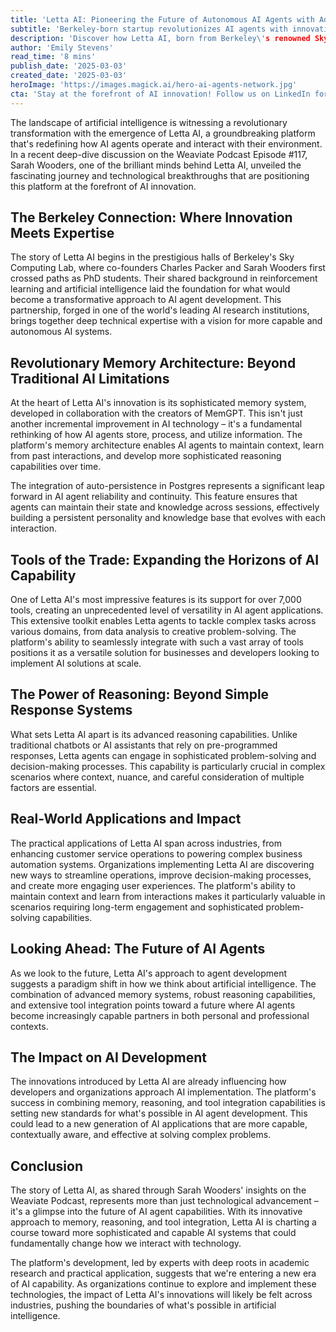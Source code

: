 ```yaml
---
title: 'Letta AI: Pioneering the Future of Autonomous AI Agents with Advanced Memory Systems'
subtitle: 'Berkeley-born startup revolutionizes AI agents with innovative memory architecture'
description: 'Discover how Letta AI, born from Berkeley\'s renowned Sky Computing Lab, is revolutionizing AI agents with advanced memory systems and reasoning capabilities. Through innovative technology and extensive tool integration, Letta AI is setting new standards for autonomous AI systems and reshaping the future of artificial intelligence.'
author: 'Emily Stevens'
read_time: '8 mins'
publish_date: '2025-03-03'
created_date: '2025-03-03'
heroImage: 'https://images.magick.ai/hero-ai-agents-network.jpg'
cta: 'Stay at the forefront of AI innovation! Follow us on LinkedIn for the latest updates on groundbreaking technologies like Letta AI and join a community of forward-thinking tech enthusiasts.'
---
```


The landscape of artificial intelligence is witnessing a revolutionary transformation with the emergence of Letta AI, a groundbreaking platform that's redefining how AI agents operate and interact with their environment. In a recent deep-dive discussion on the Weaviate Podcast Episode #117, Sarah Wooders, one of the brilliant minds behind Letta AI, unveiled the fascinating journey and technological breakthroughs that are positioning this platform at the forefront of AI innovation.

## The Berkeley Connection: Where Innovation Meets Expertise

The story of Letta AI begins in the prestigious halls of Berkeley's Sky Computing Lab, where co-founders Charles Packer and Sarah Wooders first crossed paths as PhD students. Their shared background in reinforcement learning and artificial intelligence laid the foundation for what would become a transformative approach to AI agent development. This partnership, forged in one of the world's leading AI research institutions, brings together deep technical expertise with a vision for more capable and autonomous AI systems.

## Revolutionary Memory Architecture: Beyond Traditional AI Limitations

At the heart of Letta AI's innovation is its sophisticated memory system, developed in collaboration with the creators of MemGPT. This isn't just another incremental improvement in AI technology – it's a fundamental rethinking of how AI agents store, process, and utilize information. The platform's memory architecture enables AI agents to maintain context, learn from past interactions, and develop more sophisticated reasoning capabilities over time.

The integration of auto-persistence in Postgres represents a significant leap forward in AI agent reliability and continuity. This feature ensures that agents can maintain their state and knowledge across sessions, effectively building a persistent personality and knowledge base that evolves with each interaction.

## Tools of the Trade: Expanding the Horizons of AI Capability

One of Letta AI's most impressive features is its support for over 7,000 tools, creating an unprecedented level of versatility in AI agent applications. This extensive toolkit enables Letta agents to tackle complex tasks across various domains, from data analysis to creative problem-solving. The platform's ability to seamlessly integrate with such a vast array of tools positions it as a versatile solution for businesses and developers looking to implement AI solutions at scale.

## The Power of Reasoning: Beyond Simple Response Systems

What sets Letta AI apart is its advanced reasoning capabilities. Unlike traditional chatbots or AI assistants that rely on pre-programmed responses, Letta agents can engage in sophisticated problem-solving and decision-making processes. This capability is particularly crucial in complex scenarios where context, nuance, and careful consideration of multiple factors are essential.

## Real-World Applications and Impact

The practical applications of Letta AI span across industries, from enhancing customer service operations to powering complex business automation systems. Organizations implementing Letta AI are discovering new ways to streamline operations, improve decision-making processes, and create more engaging user experiences. The platform's ability to maintain context and learn from interactions makes it particularly valuable in scenarios requiring long-term engagement and sophisticated problem-solving capabilities.

## Looking Ahead: The Future of AI Agents

As we look to the future, Letta AI's approach to agent development suggests a paradigm shift in how we think about artificial intelligence. The combination of advanced memory systems, robust reasoning capabilities, and extensive tool integration points toward a future where AI agents become increasingly capable partners in both personal and professional contexts.

## The Impact on AI Development

The innovations introduced by Letta AI are already influencing how developers and organizations approach AI implementation. The platform's success in combining memory, reasoning, and tool integration capabilities is setting new standards for what's possible in AI agent development. This could lead to a new generation of AI applications that are more capable, contextually aware, and effective at solving complex problems.

## Conclusion

The story of Letta AI, as shared through Sarah Wooders' insights on the Weaviate Podcast, represents more than just technological advancement – it's a glimpse into the future of AI agent capabilities. With its innovative approach to memory, reasoning, and tool integration, Letta AI is charting a course toward more sophisticated and capable AI systems that could fundamentally change how we interact with technology.

The platform's development, led by experts with deep roots in academic research and practical application, suggests that we're entering a new era of AI capability. As organizations continue to explore and implement these technologies, the impact of Letta AI's innovations will likely be felt across industries, pushing the boundaries of what's possible in artificial intelligence.